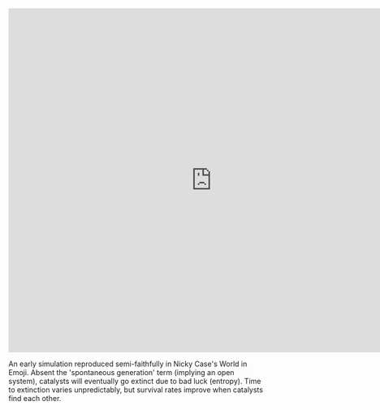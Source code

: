 <iframe width="800" height="678" src="https://ncase.me/sim/?lz=N4IgtgpgLghiBcoAmEDOBjATgSwA5WwHsA7BEGAVykN0OzW1QAIA3AJieIgHcmABAFIwAXsIAqMXAB1iMgEYxUEJExJMBAOgA0TAGoxMEADYwdAMQ1MA4tqYBZGFAqYYxU0wASlgEq2AZEwAqjhyEDq+TAAUAIwAnLHRAJSWAIJUNHQMqPBMYgAWEEwA8pgA5q7Ywo5ExKoAZkwAMtgs2MSlTADKAJ6oUBBgqDoAklDMAMJ5BjDo-ThVBGquKjD2hChGlmYz0MyEDT19A8yd6PTE6GFMAKzXsQC01wBssRoyMugadZYA0pR1dTArh0jUsXiibAADNEAOzJeyOApAgjoGBGJjcQiYADW9SYdRcF0Y6EIrAMxhglnGJD6mAosy2hAoxCQOmiAGY2dF7rDLHkoFBcNkAPTCknEWn0gitPoaNp1QjCjlK4XQ6IgLQgJAubgINiaupChDsyGa3AmboIKB0iAAX01fUcaAQAG1QNgkAhTSBsOKyBqQG5IGQBvhukxULQoAGZosJa6ALqalAYHD4Gr++3uz3waKa30kMiADWoA0GIGQjHgPTHZjVUK7QKhsKVSPAQAA+AC8pYoYGNDtg-WGABEyOya3H6-A3SBcJhCAo5NhK1BLfBIRo8+RazSGyBHUPR+vNavcOW26VCAB9ahXg-l21JkCn88+upXwlIQh9x8n7pnshsHfLhmzyOQsRALNZ3nRdl2wVcvQ0SE2GuTVYzrPdIx2L0HSjTpBwgEcxwDIwIBgFgIHwp0iOPZ9-1fMBCAom9CEgp8X0A99P2-SCtFAOcFxgJcVzXDdIWhNCd3jadGwImiQHHP8AIva9b3vNilNfICP2WHjfy1NAsDwOMyCQRhUEIIwKI+QwIGkNx0DOFBiGjKDq3gfUfT9NtAFAyUsYGDNtUVgIxemjSTJ0w5tWw7Hs+1zAdqKPBSJwwmToME4T4NEpDIVQ7dIvS+95MUujlJAS8WLvAiNLKrSuN0n92PozirxA0owIgqCBNgkTELyiK0pnLDLhw-c8Lk5L1U1UjyMoyayDYAMOLbRjmOoWqVrfHSWT0viMt67L+vy9DdyK3BsNoyNCCgKjDzG2aKLuwij29La1ogFjNpatttO4n99p6oS4IQ9ckJQwazuGhbaK2yq1Jq-Str+xrapTIz00LNszNQCyrIgGRDHNX0nRkbhlggTAZBmJyIBc3js37LysZAQAz0n8wL9woORaSdAN0bTEy2xpwx+hkOojEIdYZCw7hSEh6Thuish2zisbiuSpaFanGcgay0GNwADm1zCYZAaa6rIeHr3UpGfu2-7vvK7T2s6zAGYO4G+rBmETfOy7vWu26Ye9R75qS4jNLID6vrt52Gt2gH+Jgr2jrB8SJIKobZIjtstctlSqtt5r452r8mv0zFMCMHNQAoXAkD5tsmzACgjFgLgmXrTVXfAzA8ilnNwClwwAwE2hMEK6Hc+9C7J6nWJDagjWEC3Oexi9ZeYc89ep0hLfc85WcDA3jz9KbYRz1AbgPSgPIEAAFm9ApQOjeAn9tT+gA" frameborder="0"></iframe>

An early simulation reproduced semi-faithfully in Nicky Case's World in Emoji. Absent the 'spontaneous generation' term (implying an open system), catalysts will eventually go extinct due to bad luck (entropy). Time to extinction varies unpredictably, but survival rates improve when catalysts find each other.